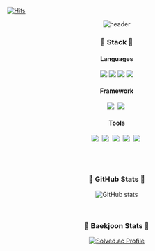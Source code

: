 <div align="start">
  
  [![Hits](https://hits.seeyoufarm.com/api/count/incr/badge.svg?url=https%3A%2F%2Fgithub.com%2F88guri%2Fhit-counter&count_bg=%23FFD5DC&title_bg=%234F3D40&icon=&icon_color=%23E7E7E7&title=hits%21&edge_flat=false)](https://hits.seeyoufarm.com)

  <div align="center">
    
  ![header](https://capsule-render.vercel.app/api?type=waving&color=ffd5dc&height=215&section=header&text=88guri's-GitHub&fontSize=60&fontAlignY=45&fontColor=FFFFFF)
  

  <h3>🐼 Stack 🐼</h3>
  <h4>Languages</h4>
  <img src="https://img.shields.io/badge/C++-00599C?style=flat-square&logo=C%2B%2B&logoColor=white"/>
  <img src="https://img.shields.io/badge/Java-007396?style=flat-square&logo=Java&logoColor=white"/>
  <img src="https://img.shields.io/badge/Python-3766AB?style=flat-square&logo=Python&logoColor=white"/>
  <img src="https://img.shields.io/badge/HTML5-E34F26?style=flat-square&logo=HTML5&logoColor=white"/>
  
  <h4>Framework</h4>
  <img src="https://img.shields.io/badge/Django-092E20?style=flat-square&logo=Django&logoColor=white"/></a>&nbsp 
  <img src="https://img.shields.io/badge/springboot-6DB33F?style=flat-square&logo=springboot&logoColor=white"/></a>&nbsp 

  <h4>Tools</h4>
  <img src="https://img.shields.io/badge/Postman-FF6C37?style=flat-square&logo=Postman&logoColor=white"/></a>&nbsp 
  <img src="https://img.shields.io/badge/Figma-F24E1E?style=flat-square&logo=Figma&logoColor=white"/></a>&nbsp
  <img src="https://img.shields.io/badge/GitHub-181717?style=flat-square&logo=GitHub&logoColor=white"/></a>&nbsp
  <img src="https://img.shields.io/badge/Mysql-E6B91E?style=flat-square&logo=MySql&logoColor=white"/></a>&nbsp 
  <img src="https://img.shields.io/badge/intellijidea-000000?style=flat-square&logo=intellijidea&logoColor=white"/></a>&nbsp 

<br>
<br>
<br>
<br>

  <h3>🐼 GitHub Stats 🐼</h3>  

  ![GitHub stats](https://github-readme-stats.vercel.app/api?username=88guri&show_icons=true&theme=panda) 

<br>

  <h3>🐼 Baekjoon Stats 🐼</h3>

  [![Solved.ac Profile](http://mazassumnida.wtf/api/v2/generate_badge?boj=luna0929)](https://solved.ac/luna0929/)

</div>
